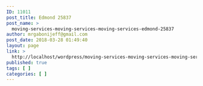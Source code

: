 ```yaml
---
ID: 11011
post_title: Edmond 25837
post_name: >
  moving-services-moving-services-moving-services-edmond-25837
author: mrgabonijeff@gmail.com
post_date: 2018-03-28 01:49:40
layout: page
link: >
  http://localhost/wordpress/moving-services-moving-services-moving-services-edmond-25837/
published: true
tags: [ ]
categories: [ ]
---
```

